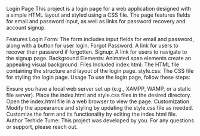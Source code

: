 Login Page
This project is a login page for a web application designed with a simple HTML layout and styled using a CSS file. The page features fields for email and password input, as well as links for password recovery and account signup.

Features
Login Form: The form includes input fields for email and password, along with a button for user login.
Forgot Password: A link for users to recover their password if forgotten.
Signup: A link for users to navigate to the signup page.
Background Elements: Animated span elements create an appealing visual background.
Files Included
index.html: The HTML file containing the structure and layout of the login page.
style.css: The CSS file for styling the login page.
Usage
To use the login page, follow these steps:

Ensure you have a local web server set up (e.g., XAMPP, WAMP, or a static file server).
Place the index.html and style.css files in the desired directory.
Open the index.html file in a web browser to view the page.
Customization
Modify the appearance and styling by updating the style.css file as needed.
Customize the form and its functionality by editing the index.html file.
Author
Terhide Tume: This project was developed by you. For any questions or support, please reach out.
